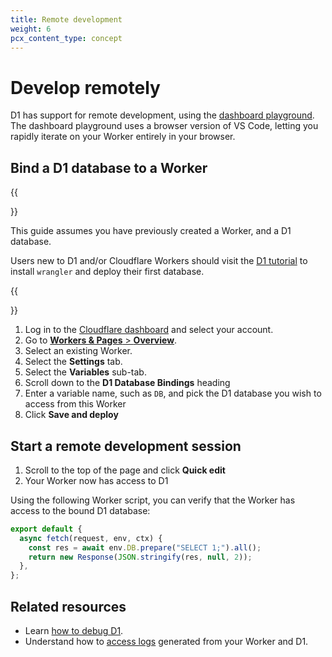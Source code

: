 ```yaml
---
title: Remote development
weight: 6
pcx_content_type: concept
---
```


# Develop remotely

D1 has support for remote development, using the [dashboard playground](/workers/learning/playground/#using-the-playground). The dashboard playground uses a browser version of VS Code, letting you rapidly iterate on your Worker entirely in your browser.

## Bind a D1 database to a Worker

{{<Aside type="note">}}

This guide assumes you have previously created a Worker, and a D1 database.

Users new to D1 and/or Cloudflare Workers should visit the [D1 tutorial](/d1/get-started/) to install `wrangler` and deploy their first database.

{{</Aside>}}

1. Log in to the [Cloudflare dashboard](https://dash.cloudflare.com) and select your account.
2. Go to [**Workers & Pages** > **Overview**](https://dash.cloudflare.com/?to=/:account/workers-and-pages).
3. Select an existing Worker.
4. Select the **Settings** tab.
5. Select the **Variables** sub-tab.
6. Scroll down to the **D1 Database Bindings** heading
7. Enter a variable name, such as `DB`, and pick the D1 database you wish to access from this Worker
8. Click **Save and deploy**

## Start a remote development session

1. Scroll to the top of the page and click **Quick edit**
2. Your Worker now has access to D1

Using the following Worker script, you can verify that the Worker has access to the bound D1 database:

```js
export default {
  async fetch(request, env, ctx) {
    const res = await env.DB.prepare("SELECT 1;").all();
    return new Response(JSON.stringify(res, null, 2));
  },
};
```

## Related resources

- Learn [how to debug D1](/d1/learning/debug-d1/).
- Understand how to [access logs](/workers/observability/log-from-workers/) generated from your Worker and D1.
